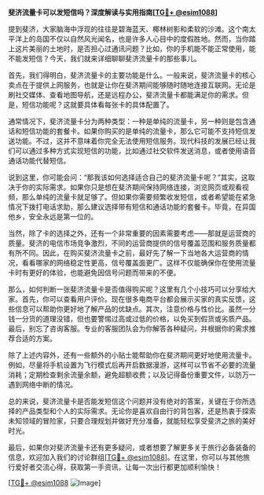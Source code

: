**斐济流量卡可以发短信吗？深度解读与实用指南[[TG💪+ @esim1088](https://t.me/s/esim1088)]**

提到斐济，大家脑海中浮现的往往是碧海蓝天、椰林树影和柔软的沙滩。这个南太平洋上的岛国不仅以自然风光闻名，也是许多人心目中的度假胜地。然而，当你踏上这片美丽的土地时，是否担心过通讯问题？比如，你的手机能不能正常使用，能不能发短信？今天，我们就来详细聊聊斐济流量卡的那些事儿。

首先，我们得明白，斐济流量卡的主要功能是什么。一般来说，斐济流量卡的核心卖点在于提供上网服务，也就是让你在斐济期间能够随时随地连接互联网。无论是刷社交媒体、查看地图导航，还是远程办公，斐济流量卡都能满足你的需求。但是，短信功能呢？这就要具体看每张卡的具体配置了。

通常情况下，斐济流量卡分为两种类型：一种是单纯的流量卡，另一种则是包含通话和短信功能的套餐卡。如果你购买的是单纯的流量卡，那么它可能不支持短信发送功能。不过，这并不意味着你完全无法使用短信服务。现代科技的发展已经让我们可以通过多种方式实现短信的功能，比如通过社交软件发送消息，或者使用语音通话功能代替短信。

说到这里，你可能会问：“那我该如何选择适合自己的斐济流量卡呢？”其实，这取决于你的实际需求。如果你只是想在斐济期间保持网络连接，浏览网页或观看视频，那么单纯的流量卡就足够了。但如果你需要频繁收发短信，或者希望能在紧急情况下拨打电话求助，那么建议选择带有短信和通话功能的套餐卡。毕竟，在异国他乡，安全永远是第一位的。

当然，除了卡的选择之外，还有一个非常重要的因素需要考虑——那就是运营商的质量。斐济的电信市场竞争激烈，不同的运营商提供的信号覆盖范围和服务质量都有所不同。因此，在购买斐济流量卡之前，最好先了解一下当地各大运营商的情况，看看哪家的网络稳定性更高，信号覆盖面更广。这样不仅能确保你在使用流量卡时有更好的体验，也能避免因信号问题而带来的不便。

那么，如何判断一张斐济流量卡是否值得购买呢？这里有几个小技巧可以分享给大家。首先，你可以查看用户评价。现在很多电商平台都会展示买家的真实反馈，这些信息可以帮助你更好地了解产品的优缺点。其次，注意价格与性价比。虽然一分钱一分货的道理没错，但也要警惕过高或过低的价格，以免买到假货或劣质产品。最后，别忘了咨询客服。专业的客服团队会为你解答各种疑问，并根据你的需求推荐合适的方案。

除了上述内容外，还有一些额外的小贴士能帮助你在斐济期间更好地使用流量卡。例如，尽量将手机设置为飞行模式后再开启数据漫游，这样可以节省不必要的流量消耗；定期检查剩余流量余额，避免超额收费；以及记得备份重要文件，以防万一遇到网络中断的情况。

总的来说，斐济流量卡是否能发短信这个问题并没有绝对的答案，关键在于你所选择的产品类型和个人的实际需求。无论你是喜欢自由行的背包客，还是热衷于探索未知领域的冒险家，只要合理规划并做好充分准备，就能轻松享受斐济之旅的美好时光。

最后，如果你对斐济流量卡还有更多疑问，或者想要了解更多关于旅行必备装备的信息，欢迎加入我们的讨论群组[[TG💪+ @esim1088](https://t.me/s/esim1088)]。在这里，你可以与其他旅行爱好者交流心得，获取第一手资讯，让每一次出行都更加顺利愉快！

[[TG💪+ @esim1088](https://t.me/s/esim1088) ![Image](https://i.postimg.cc/4NQfJmqS/Snipaste-2025-05-13-00-14-12.png)]